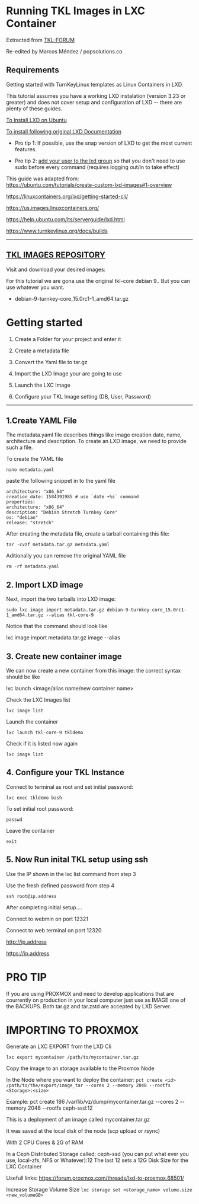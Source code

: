 # Running TKL Images in LXC Container #


Extracted from [TKL-FORUM](https://www.turnkeylinux.org/forum/support/sun-20200405-2332/how-run-turnkey-appliances-lxd-converting-proxmox-lxd-containers)

Re-edited by Marcos Méndez / popsolutions.co

## Requirements ##

Getting started with TurnKeyLinux templates as Linux Containers in LXD.

This tutorial assumes you have a working LXD instalation (version 3.23 or greater) and does not cover setup and configuration of LXD -- there are plenty of these guides.

[To Install LXD on Ubuntu](https://snapcraft.io/lxd)

[To install following original LXD Documentation](https://linuxcontainers.org/lxd/getting-started-cli/)


- Pro tip 1: If possible, use the snap version of LXD to get the most current features.

- Pro tip 2: [add your user to the lxd group](https://linuxize.com/post/how-to-add-user-to-group-in-linux/) so that you don't need to use sudo before every command (requires logging out/in to take effect)

This guide was adapted from:  
https://ubuntu.com/tutorials/create-custom-lxd-images#1-overview

https://linuxcontainers.org/lxd/getting-started-cli/

https://us.images.linuxcontainers.org/

https://help.ubuntu.com/lts/serverguide/lxd.html

https://www.turnkeylinux.org/docs/builds

------------------------
## [TKL IMAGES REPOSITORY](http://mirror.turnkeylinux.org/turnkeylinux/images/proxmox/) 

Visit and download your desired images:

For this tutorial we are gona use the original tkl-core debian 9.. But you can use whatever you want.

- debian-9-turnkey-core_15.0rc1-1_amd64.tar.gz

# Getting started

1. Create a Folder for your project and enter it
   
2. Create a metadata file
   
3. Convert the Yaml file to tar.gz

4. Import the LXD Image your are going to use

5. Launch the LXC Image

6. Configure your TKL Image setting (DB, User, Password)

----

## 1.Create YAML File

 The metadata.yaml file describes things like image creation date, name, architecture and description.
To create an LXD image, we need to provide such a file.

To create the YAML file

```
nano metadata.yaml
```

paste the following snippet in to the yaml file

```
architecture: "x86_64"
creation_date: 1584391985 # use `date +%s` command
properties:
architecture: "x86_64"
description: "Debian Stretch Turnkey Core"
os: "debian"
release: "stretch"
```


After creating the metadata file, create a tarball containing this file:

```
tar -cvzf metadata.tar.gz metadata.yaml
```
Aditionally you can remove the original YAML file

```
rm -rf metadata.yaml
```

## 2. Import LXD image
 
Next, import the two tarballs into LXD image:

```
sudo lxc image import metadata.tar.gz debian-9-turnkey-core_15.0rc1-1_amd64.tar.gz --alias tkl-core-9
```

Notice that the command should look like

lxc image import metadata.tar.gz image --alias 

## 3. Create new container image

We can now create a new container from this image:
the correct syntax should be like 

lxc launch <image/alias name/new container name>

Check the LXC Images list

```
lxc image list
```

Launch the container
```
lxc launch tkl-core-9 tkldemo
```

Check if it is listed now again

```
lxc image list
```

## 4. Configure your TKL Instance


Connect to terminal as root and set initial password:


```
lxc exec tkldemo bash
```
To set initial root password:

```
passwd
```

Leave the container

```
exit
```

## 5. Now Run inital TKL setup using ssh

Use the IP shown in the lxc list command from step 3

Use the fresh defined password from step 4


```
ssh root@ip.address
```

After completing initial setup....

Connect to webmin on port 12321

Connect to web terminal on port 12320

http://ip.address

https://ip.address


# PRO TIP

If you are using PROXMOX and need to develop applications that are courrently on production in your local computer just use as IMAGE one of the BACKUPS. Both tar.gz and tar.zstd are accepted by LXD Server.

# IMPORTING TO PROXMOX
Generate an LXC EXPORT from the LXD Cli

`lxc export mycontainer /path/to/mycontainer.tar.gz`

Copy the image to an storage available to the Proxmox Node

In the Node where you want to deploy the container:
`pct create <id> /path/to/the/export/image_tar --cores 2 --memory 2048 --rootfs <Storage>:<size>`

Example: pct create 186 /var/lib/vz/dump/mycontainer.tar.gz --cores 2 --memory 2048 --rootfs ceph-ssd:12

This is a deployment of an image called mycontainer.tar.gz

It was saved at the local disk of the node (scp upload or rsync)

With 2 CPU Cores & 2G of RAM

In a Ceph Distributed Storage called: ceph-ssd (you can put what ever you use, local-zfs, NFS or Whatever):12
The last 12 sets a 12G Disk Size for the LXC Container

Usefull links: 
https://forum.proxmox.com/threads/lxd-to-proxmox.68501/

Increase Storage Volume Size `lxc storage set <storage_name> volume.size <new_volumeGB>`
